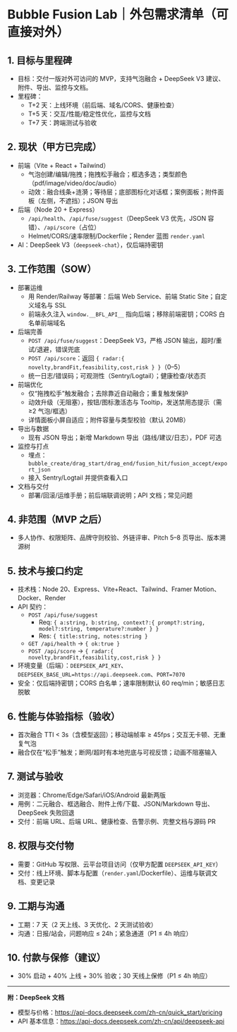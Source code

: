 # Bubble Fusion Lab｜外包需求清单（可直接对外）

## 1. 目标与里程碑
- 目标：交付一版对外可访问的 MVP，支持气泡融合 + DeepSeek V3 建议、附件、导出、监控与文档。
- 里程碑：
  - T+2 天：上线环境（前后端、域名/CORS、健康检查）
  - T+5 天：交互/性能/稳定性优化，监控与文档
  - T+7 天：跨端测试与验收

## 2. 现状（甲方已完成）
- 前端（Vite + React + Tailwind）
  - 气泡创建/编辑/拖拽；拖拽松手融合；框选多选；类型颜色（pdf/image/video/doc/audio）
  - 动效：融合线条+涟漪；等待层；底部图标化对话框；案例面板；附件面板（左侧，不遮挡）；JSON 导出
- 后端（Node 20 + Express）
  - `/api/health`、`/api/fuse/suggest`（DeepSeek V3 优先，JSON 容错）、`/api/score`（占位）
  - Helmet/CORS/速率限制/Dockerfile；Render 蓝图 `render.yaml`
- AI：DeepSeek V3（`deepseek-chat`），仅后端持密钥

## 3. 工作范围（SOW）
- 部署运维
  - 用 Render/Railway 等部署：后端 Web Service、前端 Static Site；自定义域名与 SSL
  - 前端永久注入 `window.__BFL_API__` 指向后端；移除前端密钥；CORS 白名单前端域名
- 后端完善
  - `POST /api/fuse/suggest`：DeepSeek V3，严格 JSON 输出，超时/重试/退避，错误兜底
  - `POST /api/score`：返回 `{ radar:{ novelty,brandFit,feasibility,cost,risk } }`（0–5）
  - 统一日志/错误码；可观测性（Sentry/Logtail）；健康检查/状态页
- 前端优化
  - 仅“拖拽松手”触发融合；去除靠近自动融合；重复触发保护
  - 动效升级（无阻塞），按钮/图标激活态与 Tooltip，发送禁用态提示（需≥2 气泡/框选）
  - 详情面板小屏自适应；附件容量与类型校验（默认 20MB）
- 导出与数据
  - 现有 JSON 导出；新增 Markdown 导出（路线/建议/日志），PDF 可选
- 监控与打点
  - 埋点：`bubble_create/drag_start/drag_end/fusion_hit/fusion_accept/export_json`
  - 接入 Sentry/Logtail 并提供查看入口
- 文档与交付
  - 部署/回滚/运维手册；前后端联调说明；API 文档；常见问题

## 4. 非范围（MVP 之后）
- 多人协作、权限矩阵、品牌守则校验、外链评审、Pitch 5–8 页导出、版本溯源树

## 5. 技术与接口约定
- 技术栈：Node 20、Express、Vite+React、Tailwind、Framer Motion、Docker、Render
- API 契约：
  - `POST /api/fuse/suggest`
    - Req: `{ a:string, b:string, context?:{ prompt?:string, model?:string, temperature?:number } }`
    - Res: `{ title:string, notes:string }`
  - `GET /api/health` → `{ ok:true }`
  - `POST /api/score` → `{ radar:{ novelty,brandFit,feasibility,cost,risk } }`
- 环境变量（后端）：`DEEPSEEK_API_KEY`、`DEEPSEEK_BASE_URL=https://api.deepseek.com`、`PORT=7070`
- 安全：仅后端持密钥；CORS 白名单；速率限制默认 60 req/min；敏感日志脱敏

## 6. 性能与体验指标（验收）
- 首次融合 TTI < 3s（含模型返回）；移动端帧率 ≥ 45fps；交互无卡顿、无重复气泡
- 融合仅在“松手”触发；断网/超时有本地兜底与可视反馈；动画不阻塞输入

## 7. 测试与验收
- 浏览器：Chrome/Edge/Safari/iOS/Android 最新两版
- 用例：二元融合、框选融合、附件上传/下载、JSON/Markdown 导出、DeepSeek 失败回退
- 交付：前端 URL、后端 URL、健康检查、告警示例、完整文档与源码 PR

## 8. 权限与交付物
- 需要：GitHub 写权限、云平台项目访问（仅甲方配置 `DEEPSEEK_API_KEY`）
- 交付：线上环境、脚本与配置（`render.yaml`/Dockerfile）、运维与联调文档、变更记录

## 9. 工期与沟通
- 工期：7 天（2 天上线、3 天优化、2 天测试验收）
- 沟通：日报/站会，问题响应 ≤ 24h；紧急通道（P1 ≤ 4h 响应）

## 10. 付款与保修（建议）
- 30% 启动 + 40% 上线 + 30% 验收；30 天线上保修（P1 ≤ 4h 响应）

---
**附：DeepSeek 文档**
- 模型与价格：https://api-docs.deepseek.com/zh-cn/quick_start/pricing
- API 基本信息：https://api-docs.deepseek.com/zh-cn/api/deepseek-api
